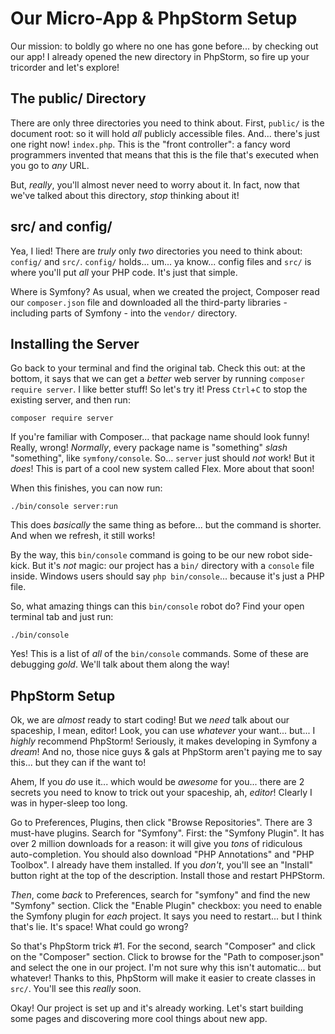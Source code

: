 # Our Micro-App & PhpStorm Setup

Our mission: to boldly go where no one has gone before... by checking out our app!
I already opened the new directory in PhpStorm, so fire up your tricorder and let's
explore!

## The public/ Directory

There are only three directories you need to think about. First, `public/` is the
document root: so it will hold *all* publicly accessible files. And... there's
just one right now! `index.php`. This is the "front controller": a fancy word programmers
invented that means that this is the file that's executed when you go to *any* URL.

But,  *really*, you'll almost never need to worry about it. In fact, now that we've
talked about this directory, *stop* thinking about it!

## src/ and config/

Yea, I lied! There are *truly* only *two* directories you need to think about:
`config/` and `src/`. `config/` holds... um... ya know... config files and `src/`
is where you'll put *all* your PHP code. It's just that simple.

Where is Symfony? As usual, when we created the project, Composer read our `composer.json`
file and downloaded all the third-party libraries - including parts of Symfony -
into the `vendor/` directory.

## Installing the Server

Go back to your terminal and find the original tab. Check this out: at the bottom,
it says that we can get a *better* web server by running `composer require server`.
I like better stuff! So let's try it! Press `Ctrl`+`C` to stop the existing server,
and then run:

```terminal
composer require server
```

If you're familiar with Composer... that package name should look funny! Really,
wrong! *Normally*, every package name is "something" *slash* "something", like
`symfony/console`. So... `server` just should *not* work! But it *does*! This is
part of a cool new system called Flex. More about that soon!

When this finishes, you can now run:

```terminal
./bin/console server:run
```

This does *basically* the same thing as before... but the command is shorter. And
when we refresh, it still works!

By the way, this `bin/console` command is going to be our new robot side-kick. But
it's *not* magic: our project has a `bin/` directory with a `console` file inside.
Windows users should say `php bin/console`... because it's just a PHP file.

So, what amazing things can this `bin/console` robot do? Find your open terminal
tab and just run:

```terminal
./bin/console
```

Yes! This is a list of *all* of the `bin/console` commands. Some of these are debugging
*gold*. We'll talk about them along the way!

## PhpStorm Setup

Ok, we are *almost* ready to start coding! But we *need* talk about our spaceship,
I mean, editor! Look, you can use *whatever* your want... but... I *highly* recommend
PhpStorm! Seriously, it makes developing in Symfony a *dream*! And no, those nice
guys & gals at PhpStorm aren't paying me to say this... but they can if the want
to!

Ahem, If you *do* use it... which would be *awesome* for you... there are 2 secrets
you need to know to trick out your spaceship, ah, *editor*! Clearly I was in hyper-sleep
too long.

Go to Preferences, Plugins, then click "Browse Repositories". There are 3
must-have plugins. Search for "Symfony". First: the "Symfony Plugin". It has over
2 million downloads for a reason: it will give you *tons* of ridiculous
auto-completion. You should also download "PHP Annotations" and "PHP Toolbox". I
already have them installed. If you *don't*, you'll see an "Install" button right
at the top of the description. Install those and restart PHPStorm.

*Then*, come *back* to Preferences, search for "symfony" and find the new "Symfony"
section. Click the "Enable Plugin" checkbox: you need to enable the Symfony plugin
for *each* project. It says you need to restart... but I think that's lie. It's space!
What could go wrong?

So that's PhpStorm trick #1. For the second, search "Composer" and click on the
"Composer" section. Click to browse for the "Path to composer.json" and select the
one in our project. I'm not sure why this isn't automatic... but whatever! Thanks
to this, PhpStorm will make it easier to create classes in `src/`. You'll see this
*really* soon.

Okay! Our project is set up and it's already working. Let's start building some
pages and discovering more cool things about new app.
